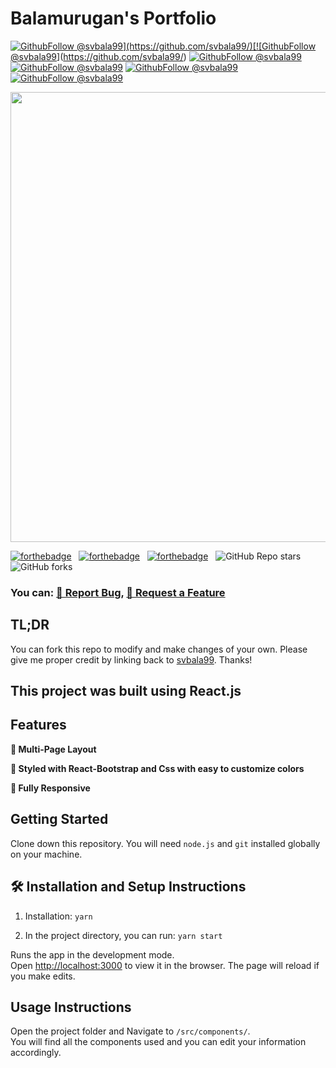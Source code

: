 # Balamurugan's Portfolio



[![GithubFollow @svbala99](https://img.shields.io/github/last-commit/svbala99/portfolio?)](https://github.com/svbala99/)[![GithubFollow @svbala99](https://img.shields.io/github/languages/count/svbala99/portfolio?color=orange)](https://github.com/svbala99/) [![GithubFollow @svbala99](https://img.shields.io/github/languages/top/svbala99/portfolio?color=blueviolet)](https://github.com/svbala99/) [![GithubFollow @svbala99](https://img.shields.io/github/languages/code-size/svbala99/portfolio?color=pink)](https://github.com/svbala99/) [![GithubFollow @svbala99](https://img.shields.io/github/repo-size/svbala99/portfolio)](https://github.com/svbala99/) [![GithubFollow @svbala99](https://img.shields.io/github/commit-activity/m/svbala99/portfolio?color=%23DB62B2%20)](https://github.com/svbala99/)

<img src="https://i.ibb.co/v1RRBBn/oie-15n-YSb-A3fia4.png" width="1080" height="720"/>

[![forthebadge](https://forthebadge.com/images/badges/built-with-love.svg)](https://forthebadge.com) &nbsp;
[![forthebadge](https://forthebadge.com/images/badges/made-with-javascript.svg)](https://forthebadge.com) &nbsp;
[![forthebadge](https://forthebadge.com/images/badges/open-source.svg)](https://forthebadge.com) &nbsp;
![GitHub Repo stars](https://img.shields.io/github/stars/svbala99/portfolio?color=red&logo=github&style=for-the-badge) &nbsp;
![GitHub forks](https://img.shields.io/github/forks/svbala99/portfolio?color=red&logo=github&style=for-the-badge)

### You can:  [🔹 Report Bug](https://github.com/svbala99/portfolio/issues), [🔹 Request a Feature](https://github.com/svbala99/portfolio/issues)

## TL;DR

You can fork this repo to modify and make changes of your own. Please give me proper credit by linking back to [svbala99](https://github.com/svbala99/portfolio). Thanks!

## This project was built using React.js

## Features

**📖 Multi-Page Layout**

**🎨 Styled with React-Bootstrap and Css with easy to customize colors**

**📱 Fully Responsive**

## Getting Started

Clone down this repository. You will need `node.js` and `git` installed globally on your machine.

## 🛠 Installation and Setup Instructions

1. Installation: `yarn`

2. In the project directory, you can run: `yarn start`

Runs the app in the development mode.\
Open [http://localhost:3000](http://localhost:3000) to view it in the browser.
The page will reload if you make edits.

## Usage Instructions

Open the project folder and Navigate to `/src/components/`. <br/>
You will find all the components used and you can edit your information accordingly.
